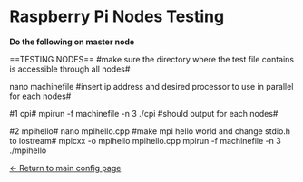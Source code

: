 # Raspberry Pi Nodes Testing
**Do the following on master node**

==TESTING NODES==
#make sure the directory where the test file contains is accessible through all nodes#

nano machinefile
#insert ip address and desired processor to use in parallel for each nodes#

#1 cpi#
mpirun -f machinefile -n 3 ./cpi
#should output for each nodes#

#2 mpihello#
nano mpihello.cpp
#make mpi hello world and change stdio.h to iostream#
mpicxx -o mpihello mpihello.cpp
mpirun -f machinefile -n 3 ./mpihello

[<- Return to main config page](https://github.com/ReinhartC/Parallel-RSA-on-Raspberry-Pi/tree/master/Configurations "Configurations")